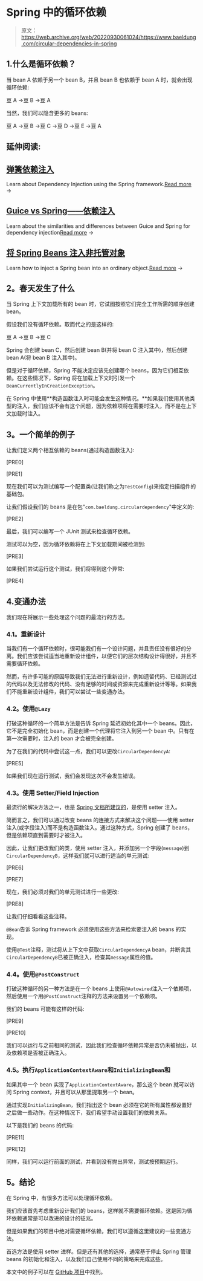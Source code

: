 # Spring 中的循环依赖

> 原文：<https://web.archive.org/web/20220930061024/https://www.baeldung.com/circular-dependencies-in-spring>

## 1.什么是循环依赖？

当 bean A 依赖于另一个 bean B，并且 bean B 也依赖于 bean A 时，就会出现循环依赖:

豆 A →豆 B →豆 A

当然，我们可以隐含更多的 beans:

豆 A →豆 B →豆 C →豆 D →豆 E →豆 A

## 延伸阅读:

## [弹簧依赖注入](/web/20221216225650/https://www.baeldung.com/spring-dependency-injection)

Learn about Dependency Injection using the Spring framework.[Read more](/web/20221216225650/https://www.baeldung.com/spring-dependency-injection) →

## [Guice vs Spring——依赖注入](/web/20221216225650/https://www.baeldung.com/guice-spring-dependency-injection)

Learn about the similarities and differences between Guice and Spring for dependency injection[Read more](/web/20221216225650/https://www.baeldung.com/guice-spring-dependency-injection) →

## [将 Spring Beans 注入非托管对象](/web/20221216225650/https://www.baeldung.com/spring-inject-bean-into-unmanaged-objects)

Learn how to inject a Spring bean into an ordinary object.[Read more](/web/20221216225650/https://www.baeldung.com/spring-inject-bean-into-unmanaged-objects) →

## **2。春天发生了什么**

当 Spring 上下文加载所有的 bean 时，它试图按照它们完全工作所需的顺序创建 bean。

假设我们没有循环依赖。取而代之的是这样的:

豆 A →豆 B →豆 C

Spring 会创建 bean C，然后创建 bean B(并将 bean C 注入其中)，然后创建 bean A(将 bean B 注入其中)。

但是对于循环依赖，Spring 不能决定应该先创建哪个 beans，因为它们相互依赖。在这些情况下，Spring 将在加载上下文时引发一个`BeanCurrentlyInCreationException`。

在 Spring 中使用**构造函数注入时可能会发生这种情况。**如果我们使用其他类型的注入，我们应该不会有这个问题，因为依赖项将在需要时注入，而不是在上下文加载时注入。

## **3。一个简单的例子**

让我们定义两个相互依赖的 beans(通过构造函数注入):

[PRE0]

[PRE1]

现在我们可以为测试编写一个配置类(让我们称之为`TestConfig`)来指定扫描组件的基础包。

让我们假设我们的 beans 是在包"`com.baeldung.circulardependency`"中定义的:

[PRE2]

最后，我们可以编写一个 JUnit 测试来检查循环依赖。

测试可以为空，因为循环依赖将在上下文加载期间被检测到:

[PRE3]

如果我们尝试运行这个测试，我们将得到这个异常:

[PRE4]

## 4.变通办法

我们现在将展示一些处理这个问题的最流行的方法。

### **4.1。重新设计**

当我们有一个循环依赖时，很可能我们有一个设计问题，并且责任没有很好的分离。我们应该尝试适当地重新设计组件，以便它们的层次结构设计得很好，并且不需要循环依赖。

然而，有许多可能的原因导致我们无法进行重新设计，例如遗留代码、已经测试过的代码以及无法修改的代码、没有足够的时间或资源来完成重新设计等等。如果我们不能重新设计组件，我们可以尝试一些变通办法。

### **4.2。使用`@Lazy`**

打破这种循环的一个简单方法是告诉 Spring 延迟初始化其中一个 beans。因此，它不是完全初始化 bean，而是创建一个代理将它注入到另一个 bean 中。只有在第一次需要时，注入的 bean 才会被完全创建。

为了在我们的代码中尝试这一点，我们可以更改`CircularDependencyA`:

[PRE5]

如果我们现在运行测试，我们会发现这次不会发生错误。

### **4.3。使用 Setter/Field Injection**

最流行的解决方法之一，也是 [Spring 文档所建议的](https://web.archive.org/web/20221216225650/https://docs.spring.io/spring/docs/current/spring-framework-reference/html/beans.html)，是使用 setter 注入。

简而言之，我们可以通过改变 beans 的连接方式来解决这个问题——使用 setter 注入(或字段注入)而不是构造函数注入。通过这种方式，Spring 创建了 beans，但是依赖项直到需要时才被注入。

因此，让我们更改我们的类，使用 setter 注入，并添加另一个字段(`message`)到`CircularDependencyB`，这样我们就可以进行适当的单元测试:

[PRE6]

[PRE7]

现在，我们必须对我们的单元测试进行一些更改:

[PRE8]

让我们仔细看看这些注释。

`@Bean`告诉 Spring framework 必须使用这些方法来检索要注入的 beans 的实现。

使用`@Test`注释，测试将从上下文中获取`CircularDependencyA` bean，并断言其`CircularDependencyB`已被正确注入，检查其`message`属性的值。

### **4.4。使用`@PostConstruct`**

打破这种循环的另一种方法是在一个 beans 上使用`@Autowired`注入一个依赖项，然后使用一个用`@PostConstruct`注释的方法来设置另一个依赖项。

我们的 beans 可能有这样的代码:

[PRE9]

[PRE10]

我们可以运行与之前相同的测试，因此我们检查循环依赖异常是否仍未被抛出，以及依赖项是否被正确注入。

### **4.5。执行`ApplicationContextAware`和`InitializingBean`和**

如果其中一个 bean 实现了`ApplicationContextAware`，那么这个 bean 就可以访问 Spring context，并且可以从那里提取另一个 bean。

通过实现`InitializingBean`，我们指出这个 bean 必须在它的所有属性都设置好之后做一些动作。在这种情况下，我们希望手动设置我们的依赖关系。

以下是我们的 beans 的代码:

[PRE11]

[PRE12]

同样，我们可以运行前面的测试，并看到没有抛出异常，测试按预期运行。

## **5。结论**

在 Spring 中，有很多方法可以处理循环依赖。

我们应该首先考虑重新设计我们的 beans，这样就不需要循环依赖。这是因为循环依赖通常是可以改进的设计的征兆。

但是如果我们的项目中绝对需要循环依赖，我们可以遵循这里建议的一些变通方法。

首选方法是使用 setter 进样。但是还有其他的选择，通常基于停止 Spring 管理 beans 的初始化和注入，以及我们自己使用不同的策略来完成这些。

本文中的例子可以在 [GitHub 项目](https://web.archive.org/web/20221216225650/https://github.com/eugenp/tutorials/tree/master/spring-di-2)中找到。
